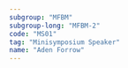 ```yaml
---
subgroup: "MFBM"
subgroup-long: "MFBM-2"
code: "MS01"
tag: "Minisymposium Speaker"
name: "Aden Forrow"
---
```

